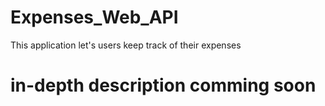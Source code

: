 # Expenses_Web_API
This application let's users keep track of their expenses

# in-depth description comming soon
